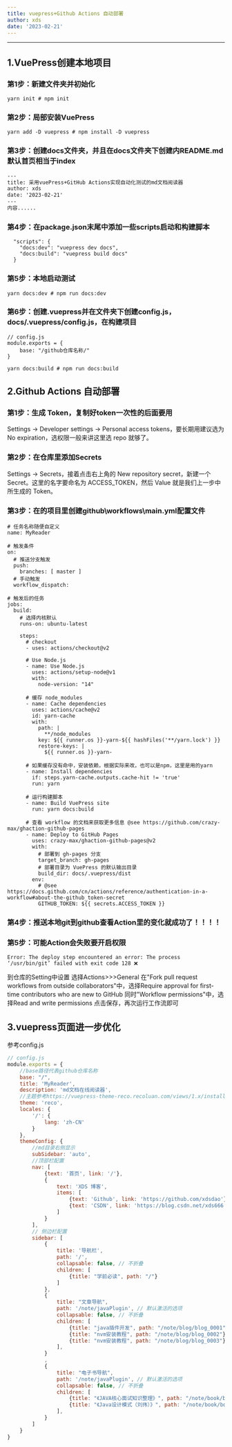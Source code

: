 ```yaml
---
title: vuepress+Github Actions 自动部署
author: xds
date: '2023-02-21'
---
```

------

## 1.VuePress创建本地项目

### 第1步：新建文件夹并初始化
```shell
yarn init # npm init
```
### 第2步：局部安装VuePress
```shell
yarn add -D vuepress # npm install -D vuepress
```
### 第3步：创建docs文件夹，并且在docs文件夹下创建内README.md默认首页相当于index
```txt
---
title: 采用vuePress+GitHub Actions实现自动化测试的md文档阅读器
author: xds
date: '2023-02-21'
---
内容......
```
### 第4步：在package.json末尾中添加一些scripts启动和构建脚本
```shell
  "scripts": {
    "docs:dev": "vuepress dev docs",
    "docs:build": "vuepress build docs"
  }
```
### 第5步：本地启动测试
```shell
yarn docs:dev # npm run docs:dev
```
### 第6步：创建.vuepress并在文件夹下创建config.js，docs/.vuepress/config.js，在构建项目
```shell
// config.js
module.exports = {
    base: "/github仓库名称/"
}
```
```shell
yarn docs:build # npm run docs:build
```
## 2.Github Actions 自动部署

### 第1步：生成 Token，复制好token一次性的后面要用
Settings -> Developer settings -> Personal access tokens，要长期用建议选为 No expiration，选权限一般来讲这里选 repo 就够了。
### 第2步：在仓库里添加Secrets
Settings -> Secrets，接着点击右上角的 New repository secret，新建一个 Secret。这里的名字要命名为 ACCESS_TOKEN，然后 Value 就是我们上一步中所生成的 Token。
### 第3步：在的项目里创建github\workflows\main.yml配置文件
```shell
# 任务名称随便自定义
name: MyReader

# 触发条件
on:
  # 推送分支触发
  push:
    branches: [ master ]
  # 手动触发
  workflow_dispatch:

# 触发后的任务
jobs:
  build:
    # 选择内核默认
    runs-on: ubuntu-latest

    steps:
      # checkout
      - uses: actions/checkout@v2

      # Use Node.js
      - name: Use Node.js
        uses: actions/setup-node@v1
        with:
          node-version: "14"

      # 缓存 node_modules
      - name: Cache dependencies
        uses: actions/cache@v2
        id: yarn-cache
        with:
          path: |
            **/node_modules
          key: ${{ runner.os }}-yarn-${{ hashFiles('**/yarn.lock') }}
          restore-keys: |
            ${{ runner.os }}-yarn-

      # 如果缓存没有命中，安装依赖，根据实际来改，也可以是npm，这里是用的yarn
      - name: Install dependencies
        if: steps.yarn-cache.outputs.cache-hit != 'true'
        run: yarn

      # 运行构建脚本
      - name: Build VuePress site
        run: yarn docs:build

      # 查看 workflow 的文档来获取更多信息 @see https://github.com/crazy-max/ghaction-github-pages
      - name: Deploy to GitHub Pages
        uses: crazy-max/ghaction-github-pages@v2
        with:
          # 部署到 gh-pages 分支
          target_branch: gh-pages
          # 部署目录为 VuePress 的默认输出目录
          build_dir: docs/.vuepress/dist
        env:
          # @see https://docs.github.com/cn/actions/reference/authentication-in-a-workflow#about-the-github_token-secret
          GITHUB_TOKEN: ${{ secrets.ACCESS_TOKEN }}
```
### 第4步：推送本地git到github查看Action里的变化就成功了！！！！
### 第5步：可能Action会失败要开启权限
```shell
Error: The deploy step encountered an error: The process ‘/usr/bin/git’ failed with exit code 128 ❌
```
到仓库的Setting中设置
选择Actions>>>General
在"Fork pull request workflows from outside collaborators"中，选择Require approval for first-time contributors who are new to GitHub
同时"Workflow permissions"中，选择Read and write permissions
点击保存，再次运行工作流即可

## 3.vuepress页面进一步优化
参考config.js
```js
// config.js
module.exports = {
    //base路径代表github仓库名称
    base: "/",
    title: 'MyReader',
    description: 'md文档在线阅读器',
    //主题参考https://vuepress-theme-reco.recoluan.com/views/1.x/installUse.html
    theme: 'reco',
    locales: {
        '/': {
            lang: 'zh-CN'
        }
    },
    themeConfig: {
        //md目录右侧显示
        subSidebar: 'auto',
        //顶部栏配置
        nav: [
            {text: '首页', link: '/'},
            {
                text: 'XDS 博客',
                items: [
                    {text: 'Github', link: 'https://github.com/xdsdao'},
                    {text: 'CSDN', link: 'https://blog.csdn.net/xds666'}
                ]
            }
        ],
        // 侧边栏配置
        sidebar: [
            {
                title: '导航栏',
                path: '/',
                collapsable: false, // 不折叠
                children: [
                    {title: "学前必读", path: "/"}
                ]
            },
            {
                title: "文章导航",
                path: '/note/javaPlugin', // 默认激活的选项
                collapsable: false, // 不折叠
                children: [
                    {title: "java插件开发", path: "/note/blog/blog_0001"},
                    {title: "nvm安装教程", path: "/note/blog/blog_0002"},
                    {title: "nvm安装教程", path: "/note/blog/blog_0003"}
                ],
            }
            ,
            {
                title: "电子书导航",
                path: '/note/javaPlugin', // 默认激活的选项
                collapsable: false, // 不折叠
                children: [
                    {title: "《JAVA核心面试知识整理》", path: "/note/book/book_0001"},
                    {title: "《Java设计模式（刘伟）》", path: "/note/book/book_0002"}
                ],
            }
        ]
    }
}
```